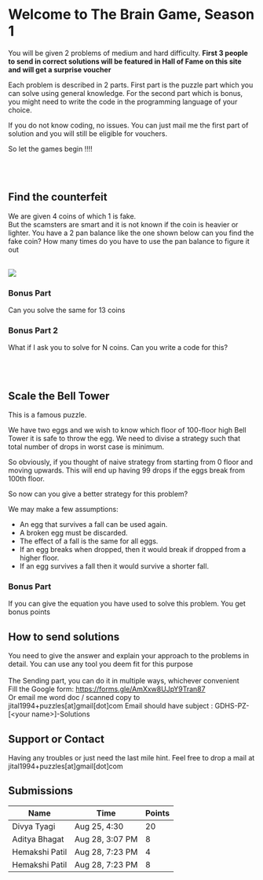 # Welcome to The Brain Game, Season 1

You will be given 2 problems of medium and hard difficulty. 
**First 3 people to send in correct solutions will be featured in Hall of Fame on this site and will get a surprise voucher**

Each problem is described in 2 parts. First part is the puzzle part which you can solve using general knowledge.
For the second part which is bonus, you might need to write the code in the programming language of your choice.  

If you do not know coding, no issues. You can just mail me the first part of solution and you will still be eligible for vouchers.

So let the games begin !!!! 

<br /> <br /> 

## Find the counterfeit 
We are given 4 coins of which 1 is fake. <br>
But the scamsters are smart and it is not known if the coin is heavier or lighter. You have a 2 pan balance like the one shown below can you find the fake coin?
How many times do you have to use the pan balance to figure it out

<br />
<img src="https://assets.telegraphindia.com/telegraph/c33930ea-b58d-4cb3-ba31-13adbec14f26.jpg">
<br />

   


### Bonus Part
Can you solve the same for 13 coins 

### Bonus Part 2
What if I ask you to solve for N coins. Can you write a code for this?


<br /> <br /> 

## Scale the Bell Tower
This is a famous puzzle. 

We have two eggs and we wish to know which floor of 100-floor high Bell Tower it is safe to throw the egg.
We need to divise a strategy such that total number of drops in worst case is minimum. 

So obviously, if you thought of naive strategy from starting from 0 floor and moving upwards.
This will end up having 99 drops if the eggs break from 100th floor.  

So now can you give a better strategy for this problem?

We may make a few assumptions:
- An egg that survives a fall can be used again.
- A broken egg must be discarded.
- The effect of a fall is the same for all eggs.
- If an egg breaks when dropped, then it would break if dropped from a higher floor.
- If an egg survives a fall then it would survive a shorter fall.

### Bonus Part
If you can give the equation you have used to solve this problem. You get bonus points  

## How to send solutions
You need to give the answer and explain your approach to the problems in detail. You can use any tool you deem fit for this purpose <br>
<br>
The Sending part, you can do it in multiple ways, whichever convenient <br>
Fill the Google form: https://forms.gle/AmXxw8UJpY9Tran87 <br>
Or email me word doc / scanned copy to jital1994+puzzles[at]gmail[dot]com
Email should have subject : GDHS-PZ-[\<your name\>]-Solutions 


## Support or Contact
Having any troubles or just need the last mile hint. Feel free to drop a mail at jital1994+puzzles[at]gmail[dot]com

## Submissions
| Name    | Time            | Points |
| -------------- | --------------- | -------|
| Divya Tyagi    | Aug 25, 4:30    |  20 | 
| Aditya Bhagat  | Aug 28, 3:07 PM |   8 |
| Hemakshi Patil | Aug 28, 7:23 PM |   4 |
| Hemakshi Patil | Aug 28, 7:23 PM |   8 |